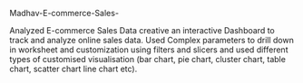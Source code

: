  Madhav-E-commerce-Sales-

 Analyzed E-commerce Sales Data creative an interactive Dashboard to track and analyze online sales data.
 Used Complex parameters to drill down in worksheet and customization using filters and slicers and used different types of customised visualisation (bar chart, pie chart, cluster chart, table chart, scatter chart line chart etc).
